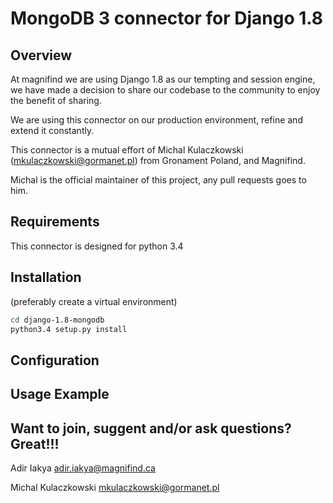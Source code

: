 # MongoDB 3 connector for Django 1.8
## Overview
At magnifind we are using Django 1.8 as our tempting and session engine, we have made a decision to share our codebase to the community to enjoy the benefit of sharing.

We are using this connector on our production environment, refine and extend it constantly.

This connector is a mutual effort of Michal Kulaczkowski (<mkulaczkowski@gormanet.pl>) from Gronament Poland, and Magnifind.

Michal is the official maintainer of this project, any pull requests goes to him.

## Requirements
This connector is designed for python 3.4

## Installation
(preferably create a virtual environment)
```sh
cd django-1.8-mongodb
python3.4 setup.py install
```

## Configuration

## Usage Example

## Want to join, suggent and/or ask questions? Great!!!

Adir Iakya <adir.iakya@magnifind.ca>

Michal Kulaczkowski <mkulaczkowski@gormanet.pl>

